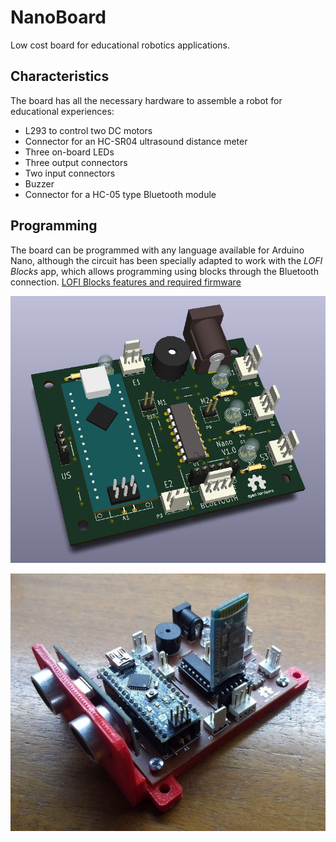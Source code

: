 # NanoBoard
 Low cost board for educational robotics applications.
 
## Characteristics
The board has all the necessary hardware to assemble a robot for educational experiences:
- L293 to control two DC motors
- Connector for an HC-SR04 ultrasound distance meter
- Three on-board LEDs
- Three output connectors
- Two input connectors
- Buzzer
- Connector for a HC-05 type Bluetooth module

## Programming
The board can be programmed with any language available for Arduino Nano, although the circuit has been specially adapted to work with the *LOFI Blocks* app, which allows programming using blocks through the Bluetooth connection.
[LOFI Blocks features and required firmware](https://lofiblocks.com/en/)

![Model](https://github.com/Open-Hardware-Latinoamerica/NanoBoard/blob/master/Imagenes/3dModel.JPG?raw=true)

![Photo](https://github.com/Open-Hardware-Latinoamerica/NanoBoard/blob/master/Imagenes/FotoPCB.jpg?raw=true)


